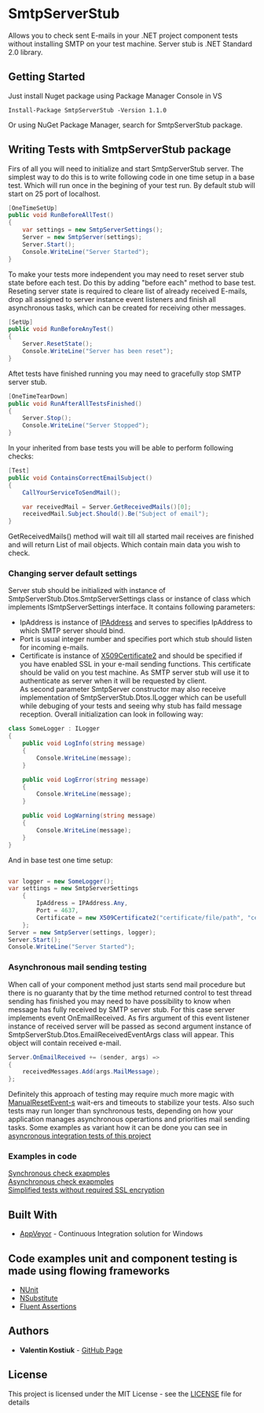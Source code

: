 # SmtpServerStub

Allows you to check sent E-mails in your .NET project component tests without installing SMTP on your test machine.
Server stub is .NET Standard 2.0 library.

## Getting Started

Just install Nuget package using Package Manager Console in VS
```
Install-Package SmtpServerStub -Version 1.1.0
```
Or using NuGet Package Manager, search for SmtpServerStub package.

## Writing Tests with SmtpServerStub package

Firs of all you will need to initialize and start SmtpServerStub server. The simplest way to do this is to write following code in one time setup in a base test. Which will run once in the begining of your test run.
By default stub will start on 25 port of localhost.
```csharp
[OneTimeSetUp]
public void RunBeforeAllTest()
{
    var settings = new SmtpServerSettings();
    Server = new SmtpServer(settings);
    Server.Start();
    Console.WriteLine("Server Started");
}
```
To make your tests more independent you may need to reset server stub state before each test. Do this by adding "before each" method to base test.
Reseting server state is required to cleare list of already received E-mails, drop all assigned to server instance event listeners and finish all asynchronous tasks, which can be created for receiving other messages.
```csharp
[SetUp]
public void RunBeforeAnyTest()
{
    Server.ResetState();
    Console.WriteLine("Server has been reset");
}
```
Aftet tests have finished running you may need to gracefully stop SMTP server stub.
```csharp
[OneTimeTearDown]
public void RunAfterAllTestsFinished()
{
    Server.Stop();
    Console.WriteLine("Server Stopped");
}
```
In your inherited from base tests you will be able to perform following checks:
```csharp
[Test]
public void ContainsCorrectEmailSubject()
{
    CallYourServiceToSendMail();

    var receivedMail = Server.GetReceivedMails()[0];
    receivedMail.Subject.Should().Be("Subject of email");
}
```
GetReceivedMails() method will wait till all started mail receives are finished and will return List of mail objects. Which contain main data you wish to check.

### Changing server default settings
Server stub should be initialized with instance of SmtpServerStub.Dtos.SmtpServerSettings class or instance of class which implements ISmtpServerSettings interface. It contains following parameters:
* IpAddress is instance of [IPAddress](https://msdn.microsoft.com/en-us/library/system.net.ipaddress(v=vs.110).aspx) and serves to specifies IpAddress to which SMTP server should bind.
* Port is usual integer number and specifies port which stub should listen for incoming e-mails.
* Certificate is instance of [X509Certificate2](https://msdn.microsoft.com/en-us/library/system.security.cryptography.x509certificates.x509certificate2(v=vs.110).aspx) and should be specified if you have enabled SSL in your e-mail sending functions. This certificate should be valid on you test machine. As SMTP server stub will use it to authenticate as server when it will be requested by client.  
As second parameter SmtpServer constructor may also receive implementation of SmtpServerStub.Dtos.ILogger which can be usefull while debuging of your tests and seeing why stub has faild message reception.
Overall initialization can look in following way:
```csharp
class SomeLogger : ILogger
{
    public void LogInfo(string message)
    {
        Console.WriteLine(message);
    }

    public void LogError(string message)
    {
        Console.WriteLine(message);
    }

    public void LogWarning(string message)
    {
        Console.WriteLine(message);
    }
}
```
And in base test one time setup:
```csharp

var logger = new SomeLogger();
var settings = new SmtpServerSettings
    {
        IpAddress = IPAddress.Any,
        Port = 4637,
        Certificate = new X509Certificate2("certificate/file/path", "certificate*passrord", X509KeyStorageFlags.MachineKeySet)
    };
Server = new SmtpServer(settings, logger);
Server.Start();
Console.WriteLine("Server Started");
```
### Asynchronous mail sending testing
When call of your component method just starts send mail procedure but there is no guaranty that by the time method returned control to test thread sending has finished you may need to have possibility to know when message has fully received by SMTP server stub. For this case server implements event OnEmailReceived.
As firs argument of this event listener instance of received server will be passed as second argument instance of SmtpServerStub.Dtos.EmailReceivedEventArgs class will appear. This object will contain received e-mail.

```csharp
Server.OnEmailReceived += (sender, args) =>
{
    receivedMessages.Add(args.MailMessage);
};
```
Definitely this approach of testing may require much more magic with [ManualResetEvent-s](https://msdn.microsoft.com/en-us/library/system.threading.manualresetevent(v=vs.110).aspx) wait-ers and timeouts to stabilize your tests. Also such tests may run longer than synchronous tests, depending on how your application manages asynchronous operartions and priorities mail sending tasks.
Some examples as variant how it can be done you can see in [asyncronous integration tests of this project](https://github.com/ValentinKostiuk/SmtpServerStub/tree/DocumentationUpdate/SmtpServerStubIntegrationTests/Async)

### Examples in code
[Synchronous check exapmples](https://github.com/ValentinKostiuk/SmtpServerStub/tree/master/DocumentationUpdate/SmtpServerStubIntegrationTests/Sync)  
[Asynchronous check exapmples](https://github.com/ValentinKostiuk/SmtpServerStub/tree/master/DocumentationUpdate/SmtpServerStubIntegrationTests/Async)  
[Simplified tests without required SSL encryption](https://github.com/ValentinKostiuk/SmtpServerStub/tree/master/DocumentationUpdate/SmtpServerStubIntegrationTests/NoSsl)  

## Built With

* [AppVeyor](https://www.appveyor.com/) - Continuous Integration solution for Windows

## Code examples unit and component testing is made using flowing frameworks
* [NUnit](http://nunit.org/)
* [NSubstitute](http://nsubstitute.github.io/)
* [Fluent Assertions](https://fluentassertions.com/)

## Authors

* **Valentin Kostiuk** - [GitHub Page](https://github.com/ValentinKostiuk)

## License

This project is licensed under the MIT License - see the [LICENSE](https://github.com/ValentinKostiuk/SmtpServerStub/blob/master/LICENSE) file for details

